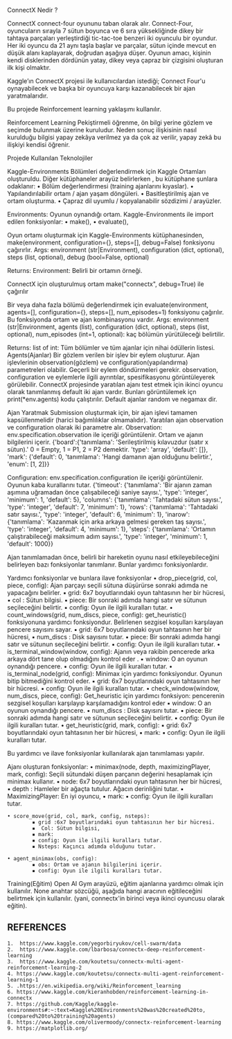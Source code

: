 ConnectX Nedir ?

ConnectX connect-four oyununu taban olarak alır. Connect-Four, oyuncuların sırayla 7 sütun boyunca ve 6 sıra yüksekliğinde dikey bir tahtaya parçaları yerleştirdiği tic-tac-toe benzeri iki oyunculu bir oyundur. Her iki oyuncu da 21 aynı taşla başlar ve parçalar, sütun içinde mevcut en düşük alanı kaplayarak, doğrudan aşağıya düşer. Oyunun amacı, kişinin kendi disklerinden dördünün yatay, dikey veya çapraz bir çizgisini oluşturan ilk kişi olmaktır.

Kaggle’ın ConnectX projesi ile kullanıcılardan istediği; Connect Four'u oynayabilecek ve başka bir oyuncuya karşı kazanabilecek bir ajan yaratmalarıdır.

Bu projede Reinforcement learning yaklaşımı kullanılır.

Reinforcement Learning
Pekiştirmeli öğrenme, ön bilgi yerine gözlem ve seçimde bulunmak üzerine kuruludur. Neden sonuç ilişkisinin nasıl kurulduğu bilgisi yapay zekâya verilmez ya da çok az verilir, yapay zekâ bu ilişkiyi kendisi öğrenir. 

Projede Kullanılan Teknolojiler

Kaggle-Environments
Bölümleri değerlendirmek için Kaggle Ortamları oluşturuldu. Diğer kütüphaneler arayüz  belirlerken , bu kütüphane şunlara odaklanır: 
    • Bölüm değerlendirmesi (training ajanlarını kıyaslar).
    • Yapılandırılabilir ortam / ajan yaşam döngüleri.
    • Basitleştirilmiş ajan ve ortam oluşturma. 
    • Çapraz dil uyumlu / kopyalanabilir sözdizimi / arayüzler. 

Environments: Oyunun oynandığı ortam.
Kaggle-Environments ile import edilen fonksiyonlar:
    • make(),
    • evaluate(),

Oyun ortamı oluşturmak için Kaggle-Environments kütüphanesinden, make(environment, configuration={}, steps=[], debug=False) fonksiyonu çağırırlır.
Args:
	environment (str|Environment),
	configuration (dict, optional),
	steps (list, optional),
	debug (bool=False, optional)

Returns: Environment: Belirli bir ortamın örneği.


ConnectX için oluşturulmuş ortam make("connectx", debug=True) ile çağırılır

Bir veya daha fazla bölümü  değerlendirmek için evaluate(environment, agents=[], configuration={}, steps=[], num_episodes=1) fonksiyonu çağırılır. Bu fonksiyonda ortam ve ajan kombinasyonu vardır.
Args:
        environment (str|Environment, 
        agents (list),
        configuration (dict, optional),
        steps (list, optional),
        num_episodes (int=1, optional): kaç bölümün yürütüleceği belirtilir.

Returns: list of int: Tüm bölümler ve tüm ajanlar için nihai ödüllerin listesi.
Agents(Ajanlar)
Bir gözlem verilen bir işlev bir eylem oluşturur. 
Ajan işlevlerinin observation(gözlem) ve configuration(yapılandırma) parametreleri olabilir. Geçerli bir eylem döndürmeleri gerekir. observation, configuration ve eylemlerle ilgili ayrıntılar, spesifikasyonu görüntüleyerek görülebilir. 
ConnectX projesinde yaratılan ajanı test etmek için ikinci oyuncu olarak tanımlanmış default iki ajan vardır. Bunları görüntülemek içn print(*env.agents) kodu çalıştırılır. Default ajanlar random ve negamax dir.

Ajan Yaratmak
Submission oluşturmak için, bir ajan işlevi tamamen kapsüllenmelidir (harici bağımlılıklar olmamalıdır).
Yaratılan ajan observation ve configuration olarak iki parametre alır.
Observation: env.specification.observation ile içeriği görüntülenir. Ortam ve ajanın bilgilerini içerir.
{'board':{'tanımlama': 'Serileştirilmiş kılavuzdur (satır x sütun).'
0 = Empty, 1 = P1, 2 = P2 demektir.
'type': 'array', 'default': []},
'mark': {'default': 0, 'tanımlama': 'Hangi damanın ajan olduğunu belirtir.', 'enum': [1, 2]}}


Configuration: env.specification.configuration  ile içeriği görüntülenir. Oyunun kaba kurallarını tutar.
{'timeout': {'tanımlama': 'Bir ajanın zaman aşımına uğramadan önce çalışabileceği saniye sayısı.', 'type': 'integer', 'minimum': 1, 'default': 5},
 'columns': {'tanımlama': 'Tahtadaki sütun sayısı.', 'type': 'integer', 'default': 7, 'minimum': 1},
 'rows': {'tanımlama': 'Tahtadaki satır sayısı.', 'type': 'integer', 'default': 6, 'minimum': 1},
 'inarow': {'tanımlama': 'Kazanmak için arka arkaya gelmesi gereken taş sayısı.', 'type': 'integer', 'default': 4, 'minimum': 1},
 'steps': {'tanımlama': 'Ortamın çalıştırabileceği maksimum adım sayısı.', 'type': 'integer', 'minimum': 1, 'default': 1000}}

Ajan tanımlamadan önce, belirli bir hareketin oyunu nasıl etkileyebileceğini belirleyen bazı fonksiyonlar tanımlanır. Bunlar yardımcı fonksiyonlardır.


Yardımcı fonksiyonlar ve bunlara ilave fonksiyonlar
    • drop_piece(grid, col, piece, config): Ajan parçayı seçili sütuna düşürürse sonraki adımda ne yapacağını belirler.
            ▪ grid: 6x7 boyutlarındaki oyun tahtasının her bir hücresi,
            ▪ col : Sütun bilgisi.
            ▪ piece: Bir sonraki adımda hangi satır ve sütunun seçileceğini belirtir.
            ▪ config: Oyun ile ilgili kuralları tutar.
    • count_windows(grid, num_discs, piece, config): get_heuristic() fonksiyonuna yardımcı fonksiyondur. Belirlenen sezgisel koşulları karşılayan pencere sayısını sayar.
            ▪ grid: 6x7 boyutlarındaki oyun tahtasının her bir hücresi,
            ▪ num_discs : Disk sayısını tutar.
            ▪ piece: Bir sonraki adımda hangi satır ve sütunun seçileceğini belirtir.
            ▪ config: Oyun ile ilgili kuralları tutar.
    • is_terminal_window(window, config): Ajanın veya rakibin pencerede arka arkaya dört tane olup olmadığını kontrol eder .
            ▪ window: O an oyunun oynandığı pencere.
            ▪ config: Oyun ile ilgili kuralları tutar.
    • is_terminal_node(grid, config): Minimax için yardımcı fonksiyondur. Oyunun bitip bitmediğini kontrol eder.
            ▪ grid: 6x7 boyutlarındaki oyun tahtasının her bir hücresi.
            ▪ config: Oyun ile ilgili kuralları tutar.
    • check_window(window, num_discs, piece, config): Get_heuristic için yardımcı fonksiyon: pencerenin sezgisel koşulları karşılayıp karşılamadığını kontrol eder 
            ▪ window: O an oyunun oynandığı pencere.
            ▪ num_discs :  Disk sayısını tutar.
            ▪ piece: Bir sonraki adımda hangi satır ve sütunun seçileceğini belirtir.
            ▪ config: Oyun ile ilgili kuralları tutar.
    • get_heuristic(grid, mark, config):
            ▪ grid: 6x7 boyutlarındaki oyun tahtasının her bir hücresi,
            ▪ mark:
            ▪ config: Oyun ile ilgili kuralları tutar.

Bu yardımcı ve ilave fonksiyonlar kullanılarak ajan tanımlaması yapılır.

Ajanı oluşturan fonksiyonlar:
    •  minimax(node, depth, maximizingPlayer, mark, config): Seçili sütundaki düşen parçanın değerini hesaplamak için minimax kullanır.
            ▪ node: 6x7 boyutlarındaki oyun tahtasının her bir hücresi,
            ▪ depth : Hamleler bir ağaçta tutulur. Ağacın derinliğini tutar.
            ▪ MaximizingPlayer: En iyi oyuncu,
            ▪ mark:
            ▪ config: Oyun ile ilgili kuralları tutar.

    • score_move(grid, col, mark, config, nsteps): 
            ▪ grid :6x7 boyutlarındaki oyun tahtasının her bir hücresi.
            ▪  Col: Sütun bilgisi,
            ▪ mark:
            ▪ config: Oyun ile ilgili kuralları tutar.
            ▪ Nsteps: Kaçıncı adımda olduğunu tutar.

    • agent_minimax(obs, config):
            ▪ obs: Ortam ve ajanın bilgilerini içerir.
            ▪ config: Oyun ile ilgili kuralları tutar.
 
Training(Eğitim)
Open AI Gym arayüzü, eğitim ajanlarına yardımcı olmak için kullanılır. None anahtar sözcüğü, aşağıda hangi aracının eğitileceğini belirtmek için kullanılır. (yani, connectx'in birinci veya ikinci oyuncusu olarak eğitin). 



 



 

## REFERENCES

    1.  https://www.kaggle.com/yegorbiryukov/cell-swarm/data
    2.  https://www.kaggle.com/lbarbosa/connectx-deep-reinforcement-learning
    3.  https://www.kaggle.com/koutetsu/connectx-multi-agent-reinforcement-learning-2
    4. https://www.kaggle.com/koutetsu/connectx-multi-agent-reinforcement-learning-1
    5. .https://en.wikipedia.org/wiki/Reinforcement_learning
    6. https://www.kaggle.com/kieranhobden/reinforcement-learning-in-connectx
    7. https://github.com/Kaggle/kaggle-environments#:~:text=Kaggle%20Environments%20was%20created%20to,(compared%20to%20training%20agents)
    8. https://www.kaggle.com/olivermoody/connectx-reinforcement-learning
    9. https://matplotlib.org/
